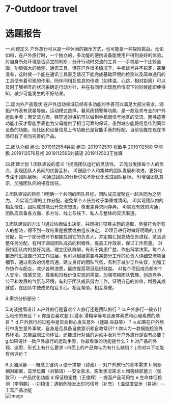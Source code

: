 # 7-Outdoor travel
选题报告    
===================================
一.问题定义
户外旅行可以是一种休闲的娱乐方式，也可能是一种探险挑战。无论如何，在户外旅行时，一个独立的，多功能的便携设备能使用户得到良好的体验。对自身所处环境是否适宜的判断；分开行动时交流的工具——手机是一个比较全面，功能强大的检测、通讯工具，但在户外很多情况下，手机信号并不稳定，甚至没有，这时候一个能在通讯工具匮乏情况下能完成基础环境的检测以及简单通讯的工具便有着可观的作用。同伴间相互信息的传递（如体温，心跳，相对距离）可以及时了解相互的状况来确定行动方针，并在有同伴出现危险情况下的时候能即使得知，减少可能发生的不好结果。

二.国内外产品现状
在户外运动领域已经有多功能的手表可以满足大部分需求。颂拓户外表有双星导航，运动模式选择，暴风雨预警等功能，是一款及其专业的户外运动手表；而交流方面，强穿透对讲机可以做到手机弱信号地区的交流。而寻迹等功能小天才智能手表也为父母提供了相当可靠的保证。虽然缺少能将信息传到同伴设备的功能，但社区和设备信息上传功能已是智能手表的标配，当前功能在现在市场已有了相当完善的产品。

三.团队介绍
组长:
2019112554钟豪
组员:
2019112570 张致平
2019112580 李羽鹏
2019112576易祯
2019112565刘镇语
2019112503王俊辉

四.团建计划
1.团队建设的意义
1)提高团队运行的灵活性。 
2)充分发挥每个人的优点，实现团队人员间的优势互补。 
3)鼓励个人和集体的团队发展和改进，更好地专注于团队目标。 
4)通过团队的分析讨论不断优化改进团队目标。
5)增强团队意识，加强团队间的相互信任。

2.团队建设的目标
1)明确一个共同的团队目标，团队成员凝聚在一起共同为之努力。
2)实现合理的工作分配，避免某个人任务过于繁重或清闲。
3)实现团队内的相互信任，团队成员能公开交流想法，尊重差异求同存异。
4)实现有效的沟通，团队应具备各方面、多方位、线上与线下、私人与整体的交流渠道。

3.团队建设的方法
1)通过协商做出决定，共同探讨项目主题的选取，尽量符合所有人的想法，得不到一致结果是投票或由组长决定。
2)项目进行时做好明确的工作分配，每一个部分或环节都能找到它的负责人，并定期汇报总结任务进程，灵活调整任务分配，有利于调动团队成员的积极性，提高工作效率，保证工作质量。
3)保持团队内的良好沟通，建立团队群聊，有利于集思广益，作出科学决策。每个人都及时汇报自己的工作进展，也可以根据需要与某部分工作的负责人详细交流项目细节，通过有效的信息沟通，建立良好的团队气氛，有利于减少工作失误，加强工作协作与配合，减少各种浪费，最终提高项目组织效益。
4)每个项目成员都有个人安全，情感交流，尊重和自我价值实现的需要。加强项目团队管理。创造竞争，公平和发展的气氛与环境，有利于团队成员努力工作，证明自己的价值，增强其成就感，在团队中使成员相互关心，相互帮助，相互尊重。

4.需求分析部分：

5.访谈提纲设计
  a.户外旅行是喜欢个人旅行还是团队旅行？
  b.户外旅行一般去什么地形的景区？
  c.你是否喜欢登山.潜水.滑翔伞等考验身体素质和心理素质的项目？
  d.户外旅行的过程中是否会担心发生意外（迷路.失联等）？
  e.如果在户外旅行中发生意外事故，自身是否具备自救意识和自救常识?
  f.你认为一款既能检测外界环境，又能监测生命体征，还能进行对话的运动手表对于户外旅行是否有必要？
  g.如果设计一款户外旅行的运动手表，你最看重的功能是什么？
  h.对产品的外观、造型、形式上有什么要求
  i.市面上的产品你认为有什么缺陷？
  j.你对以下功能有何评价？ 
  
6.头脑风暴——概念关键词
  a.便于携带（钟豪）--对户外旅行的基本需求
  b.判断相对距离，显示位置（刘镇语）--安全需求、突发状况需求
  c.增强续航能力（张致平）--产品优化功能
  d.保证稳定性（王俊辉）--提高产品可用性
  e.生命体征检测（李羽鹏）--刘镇语：遇到危险发出SOS信号（补充）
  f.温湿度显示（易祯）--丰富产品功能  
  ![image](https://github.com/SWJTU-i2e-2020/7-Outdoor-travel/blob/main/%E6%A6%82%E5%BF%B5%E8%8D%89%E5%9B%BE.jpg)
 
